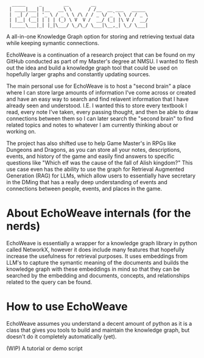 ~~~
  _____     _        __        __                   
 | ____|___| |__   __\ \      / /__  __ ___   _____ 
 |  _| / __| '_ \ / _ \ \ /\ / / _ \/ _` \ \ / / _ \
 | |__| (__| | | | (_) \ V  V /  __/ (_| |\ V /  __/
 |_____\___|_| |_|\___/ \_/\_/ \___|\__,_| \_/ \___|
~~~
 A all-in-one Knowledge Graph option for storing and retrieving textual data while keeping symantic connections.

 EchoWeave is a continuation of a research project that can be found on my GitHub conducted as part of my Master's degree at NMSU. I wanted to flesh out the idea and build a knowledge graph tool that could be used on hopefully larger graphs and constantly updating sources.

 The main personal use for EchoWeave is to host a "second brain" a place where I can store large amounts of information I've come across or created and have an easy way to search and find relavent information that I have already seen and understood. I.E. I wanted this to store every textbook I read, every note I've taken, every passing thought, and then be able to draw connections between them so I can later search the "second brain" to find related topics and notes to whatever I am currently thinking about or working on. 

 The project has also shifted use to help Game Master's in RPGs like Dungeons and Dragons, as you can store all your notes, descriptions, events, and history of the game and easily find answers to specific questions like "Which elf was the cause of the fall of Alish kingdom?" This use case even has the ability to use the graph for Retrieval Augmented Generation (RAG) for LLMs, which allow users to essentially have secretary in the DMing that has a really deep understanding of events and connections between people, events, and places in the game. 

 # About EchoWeave internals (for the nerds)
 EchoWeave is essentially a wrapper for a knowledge graph library in python called NetworkX, however it does include many features that hopefully increase the usefulness for retrieval purposes. It uses embeddings from LLM's to capture the symantic meaning of the documents and builds the knowledge graph with these embeddings in mind so that they can be searched by the embedding and documents, concepts, and relationships related to the query can be found.

# How to use EchoWeave
EchoWeave assumes you understand a decent amount of python as it is a class that gives you tools to build and maintain the knowledge graph, but doesn't do it completely automatically (yet). 

(WIP) A tutorial or demo script 
